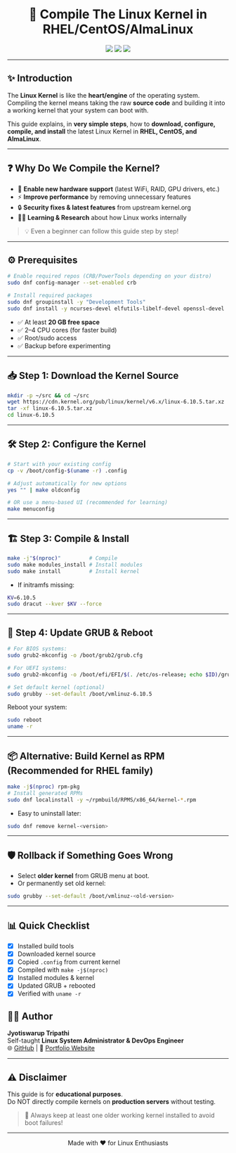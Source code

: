 <h1 align="center">
  🚀 Compile The Linux Kernel in RHEL/CentOS/AlmaLinux
</h1>

<p align="center">
  <img src="https://img.shields.io/badge/Linux-Kernel-green?style=for-the-badge&logo=linux&logoColor=white" />
  <img src="https://img.shields.io/badge/Build-Custom-blue?style=for-the-badge&logo=gnu&logoColor=white" />
  <img src="https://img.shields.io/badge/RHEL%2FCentOS-AlmaLinux-red?style=for-the-badge&logo=redhat&logoColor=white" />
</p>

---

## ✨ Introduction
The **Linux Kernel** is like the **heart/engine** of the operating system.  
Compiling the kernel means taking the raw **source code** and building it into a working kernel that your system can boot with.

This guide explains, in **very simple steps**, how to **download, configure, compile, and install** the latest Linux Kernel in **RHEL, CentOS, and AlmaLinux**.

---

## ❓ Why Do We Compile the Kernel?

- 🔧 **Enable new hardware support** (latest WiFi, RAID, GPU drivers, etc.)  
- ⚡ **Improve performance** by removing unnecessary features  
- 🔒 **Security fixes & latest features** from upstream kernel.org  
- 🧑‍🎓 **Learning & Research** about how Linux works internally  

> 💡 Even a beginner can follow this guide step by step!

---

## ⚙️ Prerequisites

```bash
# Enable required repos (CRB/PowerTools depending on your distro)
sudo dnf config-manager --set-enabled crb

# Install required packages
sudo dnf groupinstall -y "Development Tools"
sudo dnf install -y ncurses-devel elfutils-libelf-devel openssl-devel   bc bison flex perl dwarves pahole wget xz tar gzip dracut   gcc gcc-c++ make zstd rsync rpm-build
```

- ✅ At least **20 GB free space**
- ✅ 2–4 CPU cores (for faster build)
- ✅ Root/sudo access
- ✅ Backup before experimenting  

---

## 📥 Step 1: Download the Kernel Source

```bash
mkdir -p ~/src && cd ~/src
wget https://cdn.kernel.org/pub/linux/kernel/v6.x/linux-6.10.5.tar.xz
tar -xf linux-6.10.5.tar.xz
cd linux-6.10.5
```

---

## 🛠️ Step 2: Configure the Kernel

```bash
# Start with your existing config
cp -v /boot/config-$(uname -r) .config

# Adjust automatically for new options
yes "" | make oldconfig

# OR use a menu-based UI (recommended for learning)
make menuconfig
```

---

## 🏗️ Step 3: Compile & Install

```bash
make -j"$(nproc)"         # Compile
sudo make modules_install # Install modules
sudo make install         # Install kernel
```

- If initramfs missing:
```bash
KV=6.10.5
sudo dracut --kver $KV --force
```

---

## 📌 Step 4: Update GRUB & Reboot

```bash
# For BIOS systems:
sudo grub2-mkconfig -o /boot/grub2/grub.cfg

# For UEFI systems:
sudo grub2-mkconfig -o /boot/efi/EFI/$(. /etc/os-release; echo $ID)/grub.cfg

# Set default kernel (optional)
sudo grubby --set-default /boot/vmlinuz-6.10.5
```

Reboot your system:
```bash
sudo reboot
uname -r
```

---

## 📦 Alternative: Build Kernel as RPM (Recommended for RHEL family)

```bash
make -j$(nproc) rpm-pkg
# Install generated RPMs
sudo dnf localinstall -y ~/rpmbuild/RPMS/x86_64/kernel-*.rpm
```

- Easy to uninstall later:
```bash
sudo dnf remove kernel-<version>
```

---

## 🛡️ Rollback if Something Goes Wrong

- Select **older kernel** from GRUB menu at boot.  
- Or permanently set old kernel:
```bash
sudo grubby --set-default /boot/vmlinuz-<old-version>
```

---

## 📊 Quick Checklist

- [x] Installed build tools  
- [x] Downloaded kernel source  
- [x] Copied `.config` from current kernel  
- [x] Compiled with `make -j$(nproc)`  
- [x] Installed modules & kernel  
- [x] Updated GRUB + rebooted  
- [x] Verified with `uname -r`  

## 🧑‍💻 Author

**Jyotiswarup Tripathi**  
Self-taught **Linux System Administrator & DevOps Engineer**  
🌐 [GitHub](https://github.com/jyotiswaroop20) | 🔗 [Portfolio Website](#)  

---

## ⚠️ Disclaimer
This guide is for **educational purposes**.  
Do NOT directly compile kernels on **production servers** without testing.  

> 🛑 Always keep at least one older working kernel installed to avoid boot failures!

---

<p align="center">
  Made with ❤️ for Linux Enthusiasts
</p>

